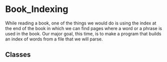 # Book_Indexing
While reading a book, one of the things we would do is using the index at the end of the book in which we can find pages where a word or a phrase is used in the book. Our major goal, this time, is to make a program that builds an index of words from a file that we will parse.

## Classes 
